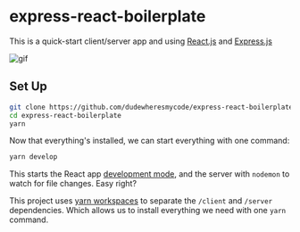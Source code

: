 # express-react-boilerplate

This is a quick-start client/server app and using [React.js](https://reactjs.org/) and [Express.js](https://expressjs.com/)

![gif](https://media.giphy.com/media/3orif144Rtgy2MxJNS/giphy.gif)

## Set Up

```bash
git clone https://github.com/dudewheresmycode/express-react-boilerplate.git
cd express-react-boilerplate
yarn
```

Now that everything's installed, we can start everything with one command:

```bash
yarn develop
```

This starts the React app [development mode](https://github.com/facebook/create-react-app#npm-start-or-yarn-start), and the server with `nodemon` to watch for file changes. Easy right?


This project uses [yarn workspaces](https://classic.yarnpkg.com/en/docs/workspaces/) to separate the `/client` and `/server` dependencies. Which allows us to install everything we need with one `yarn` command.
